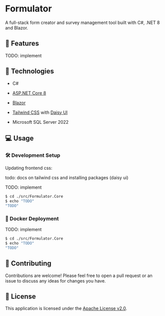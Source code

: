 # Formulator

A full-stack form creator and survey management tool built with C#, .NET 8 and Blazor.

## 📝 Features

TODO: implement

## 🧰 Technologies

* C#
* [ASP.NET Core 8](https://dotnet.microsoft.com/en-us/download/dotnet/8.0)
* [Blazor](https://dotnet.microsoft.com/en-us/apps/aspnet/web-apps/blazor)

* [Tailwind CSS](https://tailwindcss.com/) with [Daisy UI](https://daisyui.com/)
* Microsoft SQL Server 2022

## 💻 Usage

### 🛠️ Development Setup

Updating frontend css:

todo: docs on tailwind css and installing packages (daisy ui)

TODO: implement

```sh
$ cd ./src/Formulator.Core
$ echo "TODO"
"TODO"
```

### 🐳 Docker Deployment

TODO: implement

```sh
$ cd ./src/Formulator.Core
$ echo "TODO"
"TODO"
```

## 💬 Contributing

Contributions are welcome! Please feel free to open a pull request or an issue to discuss any ideas for changes you have.

## 📜 License

This application is licensed under the [Apache License v2.0](/LICENSE).
